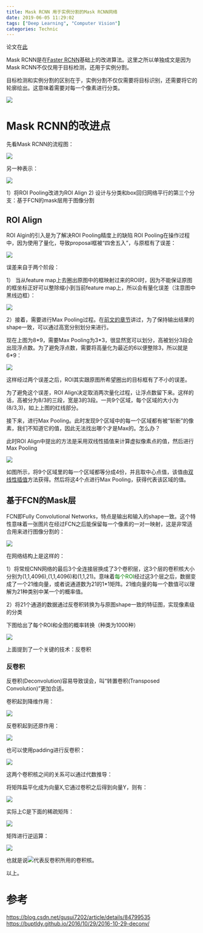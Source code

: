 ```yaml
---
title: Mask RCNN 用于实例分割的Mask RCNN网络
date: 2019-06-05 11:29:02
tags: ["Deep Learning", "Computer Vision"]
categories: Technic
---
```


论文在[此](https://arxiv.org/pdf/1703.06870.pdf)

Mask RCNN是在[Faster RCNN](https://dorianzi.github.io/2019/05/26/RCNN-Series/#Faster-RCNN)基础上的改进算法。这里之所以单独成文是因为Mask RCNN不仅仅用于目标检测，还用于实例分割。

目标检测和实例分割的区别在于，实例分割不仅仅需要将目标识别，还需要将它的轮廓绘出。这意味着需要对每一个像素进行分类。

![](/uploads/RCNN_1.png)

# Mask RCNN的改进点

先看Mask RCNN的流程图：

![](/uploads/mask_rcnn_1.png)

另一种表示：

![](/uploads/mask_rcnn_2.png)

1）将ROI Pooling改进为ROI Align
2) 设计与分类和box回归网络平行的第三个分支：基于FCN的mask层用于图像分割

## ROI Align

ROI Algin的引入是为了解决ROI Pooling精度上的缺陷
ROI Pooling在操作过程中，因为使用了量化，导致proposal框被“四舍五入”，与原框有了误差：

![](/uploads/mask_rcnn_3.png)

误差来自于两个阶段：

1） 当从feature map上去圈出原图中的框映射过来的ROI时，因为不能保证原图的框坐标正好可以整除缩小到当前feature map上，所以会有量化误差（注意图中黑线边框）：

![](/uploads/mask_rcnn_4.png)

2）接着，需要进行Max Pooling过程。在[前文的章节](https://dorianzi.github.io/2019/05/26/RCNN-Series/#ROI-Pooling-Layer)讲过，为了保持输出结果的shape一致，可以通过高宽分别划分来进行。

现在上图为8\*9，需要Max Pooling为3\*3，很显然宽可以划分，高被划分3段会出现浮点数。为了避免浮点数，需要将高量化为最近的6以便整除3，所以就是6\*9：

![](/uploads/mask_rcnn_5.png)

这样经过两个误差之后，ROI其实跟原图所希望圈出的目标框有了不小的误差。

为了避免这个误差，ROI Align决定取消两次量化过程，让浮点数留下来。这样的话，高被分为8/3的三段，宽是3的3段。一共9个区域，每个区域的大小为(8/3,3)，如上上图的红线部分。

接下来，进行Max Pooling。此时发现9个区域中的每一个区域都有被“斩断”的像素，我们不知道它的值，因此无法找出哪个才是Max的。怎么办？

此时ROI Align中提出的方法是采用双线性插值来计算虚拟像素点的值，然后进行Max Pooling

![](/uploads/mask_rcnn_6.png)

如图所示，将9个区域里的每一个区域都等分成4份，并且取中心点值，该值由[双线性插值](https://baike.baidu.com/item/%E5%8F%8C%E7%BA%BF%E6%80%A7%E6%8F%92%E5%80%BC/11055945?fr=aladdin)方法获得。然后将这4个点进行Max Pooling，获得代表该区域的值。

## 基于FCN的Mask层

FCN即Fully Convolutional Networks，特点是输出和输入的shape一致。这个特性意味着一张图片在经过FCN之后能保留每一个像素的一对一映射，这是非常适合用来进行图像分割的：

![](/uploads/mask_rcnn_7.png)

在网络结构上是这样的：

1）将常规CNN网络的最后3个全连接层换成了3个卷积层，这3个层的卷积核大小分别为(1,1,4096),(1,1,4096)和(1,1,21)。意味着<font color=Green>每个ROI</font>经过这3个层之后，数据变成了一个21维向量，或者说通道数为21的1\*1矩阵。21维向量的每一个数值可以理解为21种类别中某一个的概率值。

2）将21个通道的数据通过反卷积转换为与原图shape一致的特征图，实现像素级的分类

下图给出了每个ROI和全图的概率转换（种类为1000种）

![](/uploads/mask_rcnn_8.png)

上面提到了一个关键的技术：反卷积

### 反卷积

反卷积(Deconvolution)容易导致误会，叫“转置卷积(Transposed Convolution)”更加合适。

卷积起到降维作用：

![](/uploads/mask_rcnn_9.gif)

反卷积起到还原作用：

![](/uploads/mask_rcnn_10.gif)

也可以使用padding进行反卷积：

![](/uploads/mask_rcnn_12.gif)


这两个卷积核之间的关系可以通过代数推导：

将矩阵扁平化成为向量X,它通过卷积之后得到向量Y，则有：

<img src="https://latex.codecogs.com/gif.latex?X=CY" />

实际上C是下面的稀疏矩阵：

![](/uploads/mask_rcnn_11.png)

矩阵进行逆运算：

<img src="https://latex.codecogs.com/gif.latex?X=C^{T}Y" />

也就是说<img src="https://latex.codecogs.com/gif.latex?C^{T}" />代表反卷积所用的卷积核。

以上。

# 参考
https://blog.csdn.net/gusui7202/article/details/84799535
https://buptldy.github.io/2016/10/29/2016-10-29-deconv/



